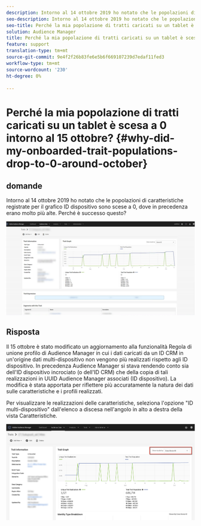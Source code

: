 ```yaml
---
description: Intorno al 14 ottobre 2019 ho notato che le popolazioni di caratteristiche registrate per il grafico ID dispositivo sono scese a 0, dove in precedenza erano molto più alte.
seo-description: Intorno al 14 ottobre 2019 ho notato che le popolazioni di caratteristiche registrate per il grafico ID dispositivo sono scese a 0, dove in precedenza erano molto più alte.
seo-title: Perché la mia popolazione di tratti caricati su un tablet è scesa a 0 intorno al 15 ottobre?
solution: Audience Manager
title: Perché la mia popolazione di tratti caricati su un tablet è scesa a 0 intorno al 15 ottobre?
feature: support
translation-type: tm+mt
source-git-commit: 9e4f2f26b83fe6e5b6f669107239d7edaf11fed3
workflow-type: tm+mt
source-wordcount: '230'
ht-degree: 0%

---
```



# Perché la mia popolazione di tratti caricati su un tablet è scesa a 0 intorno al 15 ottobre? {#why-did-my-onboarded-trait-populations-drop-to-0-around-october}

## domande

Intorno al 14 ottobre 2019 ho notato che le popolazioni di caratteristiche registrate per il grafico ID dispositivo sono scese a 0, dove in precedenza erano molto più alte. Perché è successo questo?

![Immagine del rilascio dell&#39;ID dispositivo](assets/device_id_populationdrop.png)

## Risposta

Il 15 ottobre è stato modificato un aggiornamento alla funzionalità Regola di unione profilo di Audience Manager in cui i dati caricati da un ID CRM in un&#39;origine dati multi-dispositivo non vengono più realizzati rispetto agli ID dispositivo.  In precedenza  Audience Manager si stava rendendo conto sia dell&#39;ID dispositivo incrociato (o dell&#39;ID CRM) che della copia di tali realizzazioni in  UUID Audience Manager associati (ID dispositivo).  La modifica è stata apportata per riflettere più accuratamente la natura dei dati sulle caratteristiche e i profili realizzati.

Per visualizzare le realizzazioni delle caratteristiche, seleziona l&#39;opzione &quot;ID multi-dispositivo&quot; dall&#39;elenco a discesa nell&#39;angolo in alto a destra della vista Caratteristiche.

![Visualizzare le realizzazioni per ID multi-dispositivo](assets/deviceid-crossdevice.png)